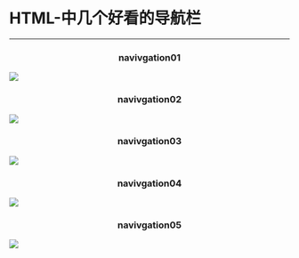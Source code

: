 # HTML-中几个好看的导航栏
----------------
<h3 align="center" >navivgation01</h3>
<img src="https://github.com/machinad/HTML-/blob/master/imge/navigation01.png" align="center">
<h3 align="center" >navivgation02</h3>
<img src="https://github.com/machinad/HTML-/blob/master/imge/navigation02.png" align="center">
<h3 align="center" >navivgation03</h3>
<img src="https://github.com/machinad/HTML-/blob/master/imge/navigation03.png" align="center">
<h3 align="center" >navivgation04</h3>
<img src="https://github.com/machinad/HTML-/blob/master/imge/navigation04.png" align="center">
<h3 align="center" >navivgation05</h3>
<img src="https://github.com/machinad/HTML-/blob/master/imge/navigation05.png" align="center">
